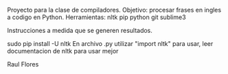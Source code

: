 Proyecto para la clase de compiladores.
Objetivo: procesar frases en ingles a codigo en Python.
Herramientas: nltk pip python git sublime3

Instrucciones a medida que se generen resultados.

sudo pip install -U nltk
En archivo .py utilizar "import nltk" para usar, leer documentacion de nltk para usar mejor

Raul Flores

